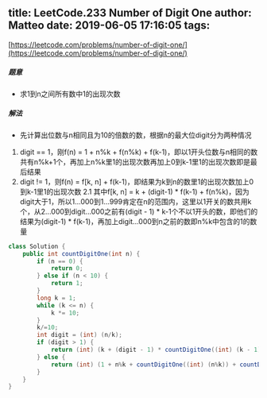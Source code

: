title: LeetCode.233 Number of Digit One
author: Matteo
date: 2019-06-05 17:16:05
tags:
---
[https://leetcode.com/problems/number-of-digit-one/](https://leetcode.com/problems/number-of-digit-one/)
##### 题意
* 求1到n之间所有数中1的出现次数
##### 解法
* 先计算出位数与n相同且为10的倍数的数，根据n的最大位digit分为两种情况
1. digit == 1，刚f(n) = 1 + n%k + f(n%k) + f(k-1)，即以1开头位数与n相同的数共有n%k+1个，再加上n%k里1的出现次数再加上0到k-1里1的出现次数即是最后结果
2. digit != 1，则f(n) = f[k, n] + f(k-1)，即结果为k到n的数里1的出现次数加上0到k-1里1的出现次数
2.1 其中f[k, n] = k + (digit-1) * f(k-1) + f(n%k)，因为digit大于1，所以1...000到1...999肯定在n的范围内，这里以1开关的数共用k个，从2...000到digit...000之前有(digit - 1) * k-1个不以1开头的数，即他们的结果为(digit-1) * f(k-1)，再加上digit...000到n之前的数即n%k中包含的1的数量
```java
class Solution {
    public int countDigitOne(int n) {
        if (n == 0) {
            return 0;
        } else if (n < 10) {
            return 1;
        }
        long k = 1;
        while (k <= n) {
            k *= 10;
        }
        k/=10;
        int digit = (int) (n/k);
        if (digit > 1) {
            return (int) (k + (digit - 1) * countDigitOne((int) (k - 1)) + countDigitOne((int) (n%k)) + countDigitOne((int) (k - 1)));
        } else {
            return (int) (1 + n%k + countDigitOne((int) (n%k)) + countDigitOne((int) (k - 1)));
        }
    }
}
```